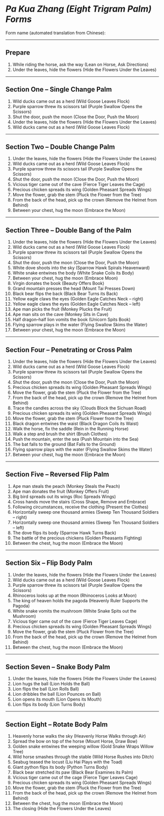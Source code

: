 # *Pa Kua Zhang (Eight Trigram Palm) Forms*

Form name (automated translation from Chinese):

---

## **Prepare**
1. While riding the horse, ask the way (Lean on Horse, Ask Directions)
2. Under the leaves, hide the flowers (Hide the Flowers Under the Leaves)

---

## **Section One – Single Change Palm**
1. Wild ducks came out as a herd (Wild Goose Leaves Flock)
2. Purple sparrow threw its scissors tail (Purple Swallow Opens the Scissors)
3. Shut the door, push the moon (Close the Door, Push the Moon)
4. Under the leaves, hide the flowers (Hide the Flowers Under the Leaves)
5. Wild ducks came out as a herd (Wild Goose Leaves Flock)

---

## **Section Two – Double Change Palm**
1. Under the leaves, hide the flowers (Hide the Flowers Under the Leaves)
2. Wild ducks came out as a herd (Wild Goose Leaves Flock)
3. Purple sparrow threw its scissors tail (Purple Swallow Opens the Scissors)
4. Shut the door, push the moon (Close the Door, Push the Moon)
5. Vicious tiger came out of the cave (Fierce Tiger Leaves the Cage)
6. Precious chicken spreads its wing (Golden Pheasant Spreads Wings)
7. Move the flower, grab the stem (Pluck the Flower from the Tree)
8. From the back of the head, pick up the crown (Remove the Helmet from Behind)
9. Between your chest, hug the moon (Embrace the Moon)

---

## **Section Three – Double Bang of the Palm**
1. Under the leaves, hide the flowers (Hide the Flowers Under the Leaves)
2. Wild ducks came out as a herd (Wild Goose Leaves Flock)
3. Purple sparrow threw its scissors tail (Purple Swallow Opens the Scissors)
4. Shut the door, push the moon (Close the Door, Push the Moon)
5. White dove shoots into the sky (Sparrow Hawk Spirals Heavenward)
6. White snake entwines the body (White Snake Coils its Body)
7. Between your chest, hug the moon (Embrace Moon)
8. Virgin donates the book (Beauty Offers Book)
9. Grand mountain presses the head (Mount Tai Presses Down)
10. Black bear flips the back (Black Bear Turns its Back)
11. Yellow eagle claws the eyes (Golden Eagle Catches Neck – right)
12. Yellow eagle claws the eyes (Golden Eagle Catches Neck – left)
13. Ape man picks the fruit (Monkey Plucks the Fruit)
14. Ape man sits on the cave (Monkey Sits in Cave)
15. Half dragon–half lion vomits the book (Unicorn Spits Book)
16. Flying sparrow plays in the water (Flying Swallow Skims the Water)
17. Between your chest, hug the moon (Embrace the Moon)

---

## **Section Four – Penetrating or Cross Palm**
1. Under the leaves, hide the flowers (Hide the Flowers Under the Leaves)
2. Wild ducks came out as a herd (Wild Goose Leaves Flock)
3. Purple sparrow threw its scissors tail (Purple Swallow Opens the Scissors)
4. Shut the door, push the moon (Close the Door, Push the Moon)
5. Precious chicken spreads its wing (Golden Pheasant Spreads Wings)
6. Move the flower, grab the stem (Pluck the Flower from the Tree)
7. From the back of the head, pick up the crown (Remove the Helmet from Behind)
8. Trace the candles across the sky (Clouds Block the Sichuan Road)
9. Precious chicken spreads its wing (Golden Pheasant Spreads Wings)
10. Move the flower, grab the stem (Pluck Flower from the Tree)
11. Black dragon entwines the waist (Black Dragon Coils its Waist)
12. Walk the horse, fix the saddle (Rein in the Running Horse)
13. Walk a step and brush the shirt (Brush Clothes)
14. Push the mountain, enter the sea (Push Mountain into the Sea)
15. The bat falls to the ground (Bat Falls to the Ground)
16. Flying sparrow plays with the water (Flying Swallow Skims the Water)
17. Between your chest, hug the moon (Embrace the Moon)

---

## **Section Five – Reversed Flip Palm**
1. Ape man steals the peach (Monkey Steals the Peach)
2. Ape man donates the fruit (Monkey Offers Fruit)
3. Big bird spreads out its wings (Roc Spreads Wings)
4. Cross hands move the stairs (Cross Shape, Remove and Embrace)
5. Following circumstances, receive the clothing (Present the Clothes)
6. Horizontally sweep one thousand armies (Sweep Ten Thousand Soldiers – right)
7. Horizontally sweep one thousand armies (Sweep Ten Thousand Soldiers – left)
8. The dove flips its body (Sparrow Hawk Turns Back)
9. The battle of the precious chickens (Golden Pheasants Fighting)
10. Between the chest, hug the moon (Embrace the Moon)

---

## **Section Six – Flip Body Palm**
1. Under the leaves, hide the flowers (Hide the Flowers Under the Leaves)
2. Wild ducks came out as a herd (Wild Goose Leaves Flock)
3. Purple sparrow threw its scissors tail (Purple Swallow Opens the Scissors)
4. Rhinoceros looks up at the moon (Rhinoceros Looks at Moon)
5. The king of heaven holds the pagoda (Heavenly Ruler Supports the Pagoda)
6. White snake vomits the mushroom (White Snake Spits out the Mushroom)
7. Vicious tiger came out of the cave (Fierce Tiger Leaves Cage)
8. Precious chicken spreads its wing (Golden Pheasant Spreads Wings)
9. Move the flower, grab the stem (Pluck Flower from the Tree)
10. From the back of the head, pick up the crown (Remove the Helmet from Behind)
11. Between the chest, hug the moon (Embrace the Moon)

---

## **Section Seven – Snake Body Palm**
1. Under the leaves, hide the flowers (Hide the Flowers Under the Leaves)
2. Lion hugs the ball (Lion Holds the Ball)
3. Lion flips the ball (Lion Rolls Ball)
4. Lion dribbles the ball (Lion Pounces on Ball)
5. Lion opens its mouth (Lion Opens its Mouth)
6. Lion flips its body (Lion Turns Body)

---

## **Section Eight – Rotate Body Palm**
1. Heavenly horse walks the sky (Heavenly Horse Walks through Air)
2. Spread the bow on top of the horse (Mount Horse, Draw Bow)
3. Golden snake entwines the weeping willow (Gold Snake Wraps Willow Tree)
4. Wild horse smashes through the stable (Wild Horse Rushes into Ditch)
5. Seabug teased the locust (Liu Hai Plays with the Toad)
6. Giant python flips its body (Python Turns Body)
7. Black bear stretched its paw (Black Bear Examines its Palm)
8. Vicious tiger came out of the cage (Fierce Tiger Leaves Cage)
9. Precious chicken spreads its wing (Golden Pheasant Spreads Wings)
10. Move the flower, grab the stem (Pluck the Flower from the Tree)
11. From the back of the head, pick up the crown (Remove the Helmet from Behind)
12. Between the chest, hug the moon (Embrace the Moon)
13. The closing (Hide the Flowers Under the Leaves)
